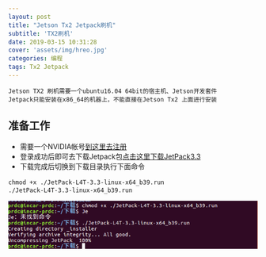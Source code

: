 ```yaml
---
layout: post
title: "Jetson Tx2 Jetpack刷机"
subtitle: 'TX2刷机'
date: 2019-03-15 10:31:28
cover: 'assets/img/hreo.jpg'
categories: 编程
tags: Tx2 Jetpack
---
```

    Jetson TX2 刷机需要一个ubuntu16.04 64bit的宿主机、Jetson开发套件
    Jetpack只能安装在x86_64的机器上，不能直接在Jetson Tx2 上面进行安装

## 准备工作
+ 需要一个NVIDIA帐号[到这里去注册](https://login.developer.nvidia.com/login?state=g6Fo2SBLbEdzWUZGTnNiVGZKNTJwd3ZndmN3cTFKdG1TSWpudKN0aWTZIFJ4U3pIZEY5UmdXWFlFRlpOUGFyeXRSRXlnZ1VCRGlXo2NpZNkgNGpsalRlak43Uk1POXN1TDBTMzNnRnJZZ2pIWDBWY1c&client=4jljTejN7RMO9suL0S33gFrYgjHX0VcW&protocol=oauth2&response_type=code&method=login&redirect_uri=https%3A%2F%2Fdeveloper.nvidia.com%2Fauth0%2Fcallback%3Fdestination%3D&scope=openid%20profile%20email&audience=https%3A%2F%2Fdevzone.auth0.com%2Fuserinfo)
+ 登录成功后即可去下载Jetpack包[点击这里下载JetPack3.3](https://developer.nvidia.com/embedded/downloads#?tx=$libraries,cuda,cudnn,visionworks,opencv4tegra)
+ 下载完成后切换到下载目录执行下面命令


```
chmod +x ./JetPack-L4T-3.3-linux-x64_b39.run
./JetPack-L4T-3.3-linux-x64_b39.run 

```

![](assets/img/jetpack/jetpack-run.png)


